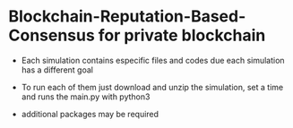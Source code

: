 # Blockchain-Reputation-Based-Consensus for private blockchain

* Each simulation contains especific files and codes due each simulation has a different goal

* To run each of them just download and unzip the simulation, set a time and runs the main.py with python3

* additional packages may be required
